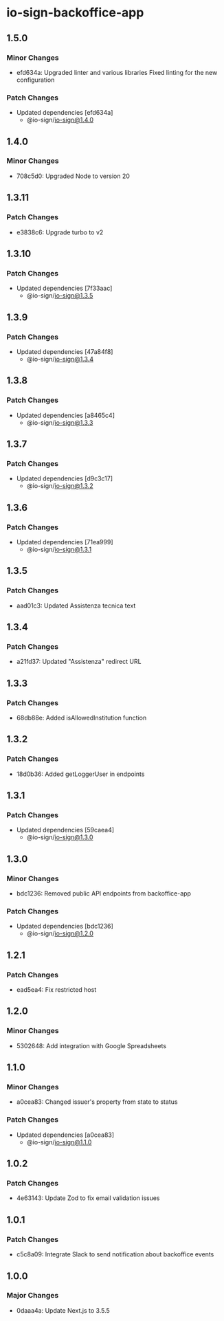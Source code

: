 # io-sign-backoffice-app

## 1.5.0

### Minor Changes

- efd634a: Upgraded linter and various libraries
  Fixed linting for the new configuration

### Patch Changes

- Updated dependencies [efd634a]
  - @io-sign/io-sign@1.4.0

## 1.4.0

### Minor Changes

- 708c5d0: Upgraded Node to version 20

## 1.3.11

### Patch Changes

- e3838c6: Upgrade turbo to v2

## 1.3.10

### Patch Changes

- Updated dependencies [7f33aac]
  - @io-sign/io-sign@1.3.5

## 1.3.9

### Patch Changes

- Updated dependencies [47a84f8]
  - @io-sign/io-sign@1.3.4

## 1.3.8

### Patch Changes

- Updated dependencies [a8465c4]
  - @io-sign/io-sign@1.3.3

## 1.3.7

### Patch Changes

- Updated dependencies [d9c3c17]
  - @io-sign/io-sign@1.3.2

## 1.3.6

### Patch Changes

- Updated dependencies [71ea999]
  - @io-sign/io-sign@1.3.1

## 1.3.5

### Patch Changes

- aad01c3: Updated Assistenza tecnica text

## 1.3.4

### Patch Changes

- a21fd37: Updated "Assistenza" redirect URL

## 1.3.3

### Patch Changes

- 68db88e: Added isAllowedInstitution function

## 1.3.2

### Patch Changes

- 18d0b36: Added getLoggerUser in endpoints

## 1.3.1

### Patch Changes

- Updated dependencies [59caea4]
  - @io-sign/io-sign@1.3.0

## 1.3.0

### Minor Changes

- bdc1236: Removed public API endpoints from backoffice-app

### Patch Changes

- Updated dependencies [bdc1236]
  - @io-sign/io-sign@1.2.0

## 1.2.1

### Patch Changes

- ead5ea4: Fix restricted host

## 1.2.0

### Minor Changes

- 5302648: Add integration with Google Spreadsheets

## 1.1.0

### Minor Changes

- a0cea83: Changed issuer's property from state to status

### Patch Changes

- Updated dependencies [a0cea83]
  - @io-sign/io-sign@1.1.0

## 1.0.2

### Patch Changes

- 4e63143: Update Zod to fix email validation issues

## 1.0.1

### Patch Changes

- c5c8a09: Integrate Slack to send notification about backoffice events

## 1.0.0

### Major Changes

- 0daaa4a: Update Next.js to 3.5.5
